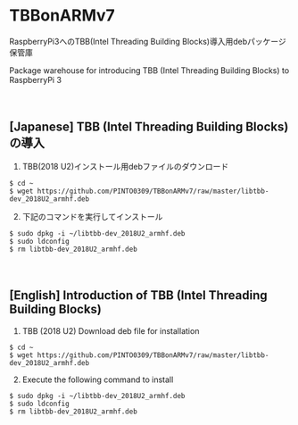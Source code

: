 # TBBonARMv7
RaspberryPi3へのTBB(Intel Threading Building Blocks)導入用debパッケージ保管庫

Package warehouse for introducing TBB (Intel Threading Building Blocks) to RaspberryPi 3

　

## [Japanese] TBB (Intel Threading Building Blocks)の導入

1. TBB(2018 U2)インストール用debファイルのダウンロード

```
$ cd ~
$ wget https://github.com/PINTO0309/TBBonARMv7/raw/master/libtbb-dev_2018U2_armhf.deb
```

2. 下記のコマンドを実行してインストール

```
$ sudo dpkg -i ~/libtbb-dev_2018U2_armhf.deb
$ sudo ldconfig
$ rm libtbb-dev_2018U2_armhf.deb
```

　
## [English] Introduction of TBB (Intel Threading Building Blocks)

1. TBB (2018 U2) Download deb file for installation

```
$ cd ~
$ wget https://github.com/PINTO0309/TBBonARMv7/raw/master/libtbb-dev_2018U2_armhf.deb
```

2. Execute the following command to install

```
$ sudo dpkg -i ~/libtbb-dev_2018U2_armhf.deb
$ sudo ldconfig
$ rm libtbb-dev_2018U2_armhf.deb
```
